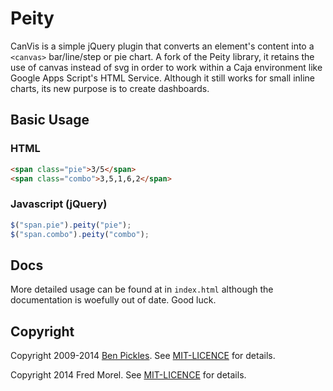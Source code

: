 # Peity


CanVis is a simple jQuery plugin that converts an element's content into a `<canvas>` bar/line/step or pie chart. A fork of the Peity library, it retains the use of canvas instead of svg in order to work within a Caja environment like Google Apps Script's HTML Service. Although it still works for small inline charts, its new purpose is to create dashboards.

## Basic Usage

### HTML

```html
<span class="pie">3/5</span>
<span class="combo">3,5,1,6,2</span>
```

### Javascript (jQuery)

```js
$("span.pie").peity("pie");
$("span.combo").peity("combo");
```

## Docs

More detailed usage can be found at in `index.html` although the documentation is woefully out of date. Good luck.

## Copyright

Copyright 2009-2014 [Ben Pickles](http://benpickles.com/). See [MIT-LICENCE](https://github.com/benpickles/peity/blob/master/MIT-LICENCE) for details.

Copyright 2014 Fred Morel. See [MIT-LICENCE](https://github.com/fmorel90/peity/blob/master/MIT-LICENCE) for details.
